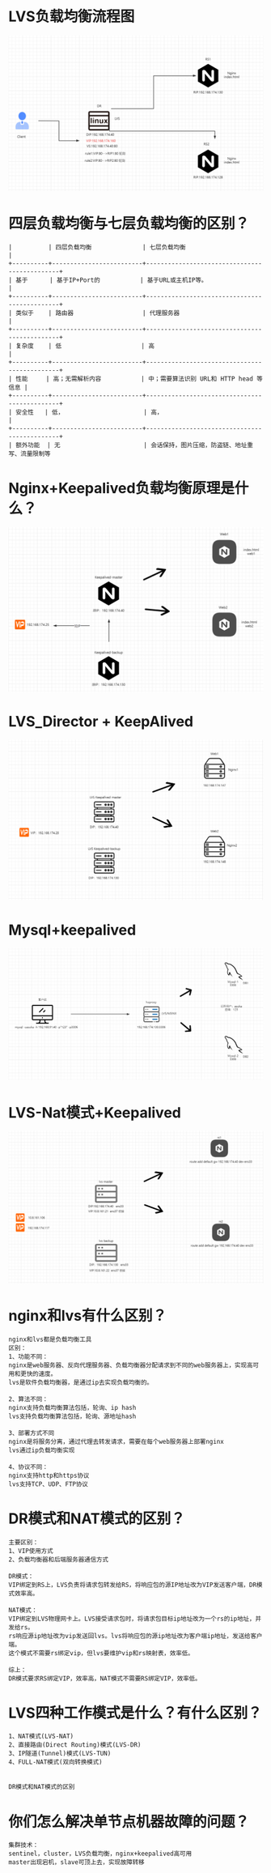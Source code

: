 # LVS负载均衡流程图

![image-20230505203938618](assets/LVS/image-20230505203938618.png)

# 四层负载均衡与七层负载均衡的区别？

```shell
|          | 四层负载均衡              | 七层负载均衡                               |
+----------+-------------------------+----------------------------------------------+
| 基于      | 基于IP+Port的           | 基于URL或主机IP等。                        |
+----------+-------------------------+----------------------------------------------+
| 类似于    | 路由器                   | 代理服务器                                     |
+----------+-------------------------+----------------------------------------------+
| 复杂度    | 低                      | 高                                           |
+----------+-------------------------+----------------------------------------------+
| 性能     | 高；无需解析内容           | 中；需要算法识别 URL和 HTTP head 等信息 |
+----------+-------------------------+----------------------------------------------+
| 安全性   | 低，                      | 高，                                        |
+----------+-------------------------+----------------------------------------------+
| 额外功能  | 无                       | 会话保持，图片压缩，防盗链、地址重写、流量限制等
```



# Nginx+Keepalived负载均衡原理是什么？

![image-20230506102908878](assets/LVS/image-20230506102908878.png)

# LVS_Director + KeepAlived

![image-20230506161523794](assets/LVS/image-20230506161523794.png)

# Mysql+keepalived

![image-20230507123810819](assets/LVS/image-20230507123810819.png)

# LVS-Nat模式+Keepalived

![image-20230507125405343](assets/LVS/image-20230507125405343.png)



# nginx和lvs有什么区别？

```
nginx和lvs都是负载均衡工具
区别：
1、功能不同：
nginx是web服务器、反向代理服务器、负载均衡器分配请求到不同的web服务器上，实现高可用和更快的速度。
lvs是软件负载均衡器，是通过ip去实现负载均衡的。

2、算法不同：
nginx支持负载均衡算法包括，轮询、ip hash
lvs支持负载均衡算法包括，轮询、源地址hash

3、部署方式不同
nginx是将服务分离，通过代理去转发请求，需要在每个web服务器上部署nginx
lvs通过ip负载均衡实现

4、协议不同：
nginx支持http和https协议
lvs支持TCP、UDP、FTP协议
```



# DR模式和NAT模式的区别？

```
主要区别：
1、VIP使用方式
2、负载均衡器和后端服务器通信方式

DR模式：
VIP绑定到RS上，LVS负责将请求包转发给RS，将响应包的源IP地址改为VIP发送客户端，DR模式效率高。

NAT模式：
VIP绑定到LVS物理网卡上。LVS接受请求包时，将请求包目标ip地址改为一个rs的ip地址，并发给rs。
rs响应源ip地址改为vip发送回lvs。lvs将响应包的源ip地址改为客户端ip地址，发送给客户端。
这个模式不需要rs绑定vip，但lvs要维护vip和rs映射表，效率低。

综上：
DR模式要求RS绑定VIP，效率高，NAT模式不需要RS绑定VIP，效率低。
```

# LVS四种工作模式是什么？有什么区别？

```
1、NAT模式(LVS-NAT)
2、直接路由(Direct Routing)模式(LVS-DR)
3、IP隧道(Tunnel)模式(LVS-TUN)
4、FULL-NAT模式(双向转换模式)


DR模式和NAT模式的区别
```

# 你们怎么解决单节点机器故障的问题？

```
集群技术：
sentinel，cluster，LVS负载均衡，nginx+keepalived高可用
master出现宕机，slave可顶上去，实现故障转移
```

